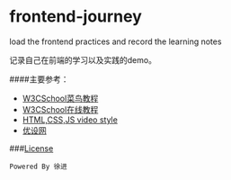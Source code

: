 # frontend-journey
load the frontend practices and record the learning notes

记录自己在前端的学习以及实践的demo。

####主要参考：
* [W3CSchool菜鸟教程](http://www.w3cschool.cc)
* [W3CSchool在线教程](http://w3school.com.cn)
* [HTML,CSS,JS video style](http://thecodeplayer.com)
* [优设网](http://www.uisdc.com)

###[License](https://github.com/winar-jin/frontend-journey/blob/master/LICENSE)




`Powered By 徐进`
